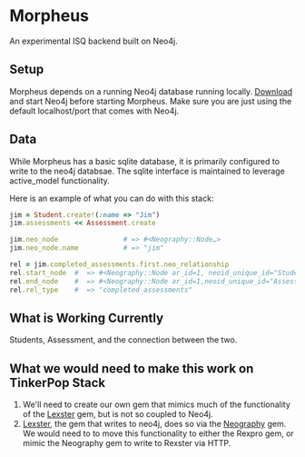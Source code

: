 # Morpheus

An experimental ISQ backend built on Neo4j.

## Setup
Morpheus depends on a running Neo4j database running locally.
[Download](http://www.neo4j.org/download)
and start Neo4j before starting Morpheus. Make sure you are just using
the default localhost/port that comes with Neo4j.

## Data
While Morpheus has a basic sqlite database, it is primarily configured
to write to the neo4j databsae. The sqlite interface is maintained to
leverage active_model functionality. 

Here is an example of what you can do with this stack:

```ruby
jim = Student.create!(:name => "Jim")
jim.assessments << Assessment.create

jim.neo_node                # => #<Neography::Node…>
jim.neo_node.name           # => "jim"

rel = jim.completed_assessments.first.neo_relationship
rel.start_node  #  => #<Neography::Node ar_id=1, neoid_unique_id="Student:1", name="Jim", ar_type="Student"> 
rel.end_node    #  => #<Neography::Node ar_id=1,neoid_unique_id="Assessment:1", ar_type="Assessment">
rel.rel_type    #  => "completed_assessments"
```

## What is Working Currently
Students, Assessment, and the connection between the two.

## What we would need to make this work on TinkerPop Stack

1. We'll need to create our own gem that mimics much of the
   functionality of the [Lexster](https://github.com/elado/neoid) gem, but
is not so coupled to Neo4j.
2. [Lexster](https://github.com/elado/neoid), the gem that writes to
   neo4j, does so via the
[Neography](https://github.com/maxdemarzi/neography) gem. We would need
to to move this functionality to either the Rexpro gem, or mimic the
Neography gem to write to Rexster via HTTP.
